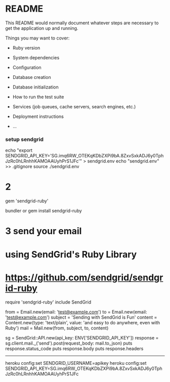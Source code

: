 # README

This README would normally document whatever steps are necessary to get the
application up and running.

Things you may want to cover:

* Ruby version

* System dependencies

* Configuration

* Database creation

* Database initialization

* How to run the test suite

* Services (job queues, cache servers, search engines, etc.)

* Deployment instructions

* ...


### setup sendgrid 

echo "export SENDGRID_API_KEY='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'" > sendgrid.env
echo "sendgrid.env" >> .gitignore
source ./sendgrid.env



# 2

gem 'sendgrid-ruby'

bundler
or
gem install sendgrid-ruby

# 3 send your email

# using SendGrid's Ruby Library
# https://github.com/sendgrid/sendgrid-ruby
require 'sendgrid-ruby'
include SendGrid

from = Email.new(email: 'test@example.com')
to = Email.new(email: 'test@example.com')
subject = 'Sending with SendGrid is Fun'
content = Content.new(type: 'text/plain', value: 'and easy to do anywhere, even with Ruby')
mail = Mail.new(from, subject, to, content)

sg = SendGrid::API.new(api_key: ENV['SENDGRID_API_KEY'])
response = sg.client.mail._('send').post(request_body: mail.to_json)
puts response.status_code
puts response.body
puts response.headers


--------------------
heroku config:set SENDGRID_USERNAME=apikey
heroku config:set SENDGRID_API_KEY=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
